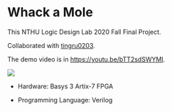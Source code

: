 # Whack a Mole

This NTHU Logic Design Lab 2020 Fall Final Project.

Collaborated with [tingru0203](https://github.com/tingru0203).

The demo video is in https://youtu.be/bTT2sdSWYMI.

[![](http://img.youtube.com/vi/bTT2sdSWYMI/0.jpg)](http://www.youtube.com/watch?v=bTT2sdSWYMI "")

- Hardware: Basys 3 Artix-7 FPGA

- Programming Language: Verilog